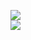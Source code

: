 [![](https://img.shields.io/badge/Made%20With-Github%20Spray-lightgrey.svg?style=for-the-badge&logo=github)](https://github.com/Annihil/github-spray#32342)  
[![](https://i.imgur.com/2DrTn0Z.gif)](https://github.com/Annihil/github-spray)